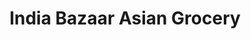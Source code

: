 ---
title: "India Bazaar Asian Grocery"
url: /aurora/india-bazaar-asian-grocery/
shop: Supermarkt
---